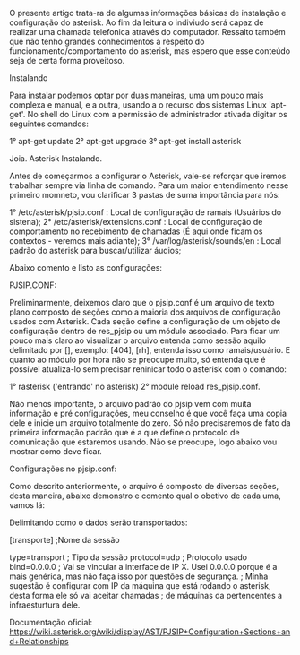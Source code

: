 O presente artigo trata-ra de algumas informações básicas de instalação e configuração do asterisk. Ao fim da leitura o indiviudo será capaz
de realizar uma chamada telefonica através do computador. Ressalto também que não tenho grandes conhecimentos a respeito do funcionamento/comportamento
do asterisk, mas espero que esse conteúdo seja de certa forma proveitoso.

Instalando

Para instalar podemos optar por duas maneiras, uma um pouco mais complexa e manual, e a outra, usando a o recurso dos sistemas Linux 'apt-get'. No shell do
Linux com a permissão de administrador ativada digitar os seguintes comandos:

1° apt-get update
2° apt-get upgrade
3° apt-get install asterisk

Joia. Asterisk Instalando.

Antes de começarmos a configurar o Asterisk, vale-se reforçar que iremos trabalhar sempre via linha de comando. Para um maior entendimento nesse primeiro momneto,
vou clarificar 3 pastas de suma importância para nós:

1° /etc/asterisk/pjsip.conf : Local de configuração de ramais (Usuários do sistena);
2° /etc/asterisk/extensions.conf : Local de configuração de comportamento no recebimento de chamadas (É aqui onde ficam os contextos - veremos mais adiante);
3° /var/log/asterisk/sounds/en : Local padrão do asterisk para buscar/utilizar áudios;

Abaixo comento e listo as configurações:

PJSIP.CONF:

Preliminarmente, deixemos claro que o pjsip.conf é um arquivo de texto plano composto de seções como a maioria dos arquivos de configuração usados com Asterisk. 
Cada seção define a configuração de um objeto de configuração dentro de res_pjsip ou um módulo associado. Para ficar um pouco mais claro ao visualizar o arquivo entenda
como sessão aquilo delimitado por [], exemplo: [404], [rh], entenda isso como ramais/usuário. E quanto ao módulo por hora não se preocupe muito, só entenda que é possível
atualiza-lo sem precisar reninicar todo o asterisk com o comando:

1° rasterisk ('entrando' no asterisk)
2° module reload res_pjsip.conf.

Não menos importante, o arquivo padrão do pjsip vem com muita informação e pré configurações, meu conselho é que você faça uma copia dele e inicie um arquivo
totalmente do zero. Só não precisaremos de fato da primeira informação padrão que é a que define o protocolo de comunicação que estaremos usando. Não se preocupe,
logo abaixo vou mostrar como deve ficar.

Configurações no pjsip.conf:

Como descrito anteriormente, o arquivo é composto de diversas seções, desta maneira, abaixo demonstro e comento qual o obetivo de cada uma, vamos lá:


Delimitando como o dados serão transportados:

[transporte] ;Nome da sessão

type=transport    ; Tipo da sessão
protocol=udp      ; Protocolo usado
bind=0.0.0.0      ; Vai se vincular a interface de IP X. Usei 0.0.0.0 porque é a mais genérica, mas não faça isso por questões de segurança.
                  ; Minha sugestão é configurar com IP da máquina que está rodando o asterisk, desta forma ele só vai aceitar chamadas
                  ; de máquinas da pertencentes a infraesturtura dele. 

Documentação oficial: https://wiki.asterisk.org/wiki/display/AST/PJSIP+Configuration+Sections+and+Relationships

